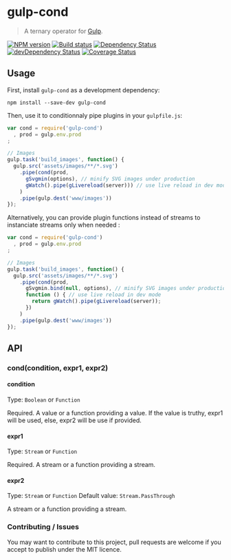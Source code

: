 # gulp-cond
> A ternary operator for [Gulp](http://gulpjs.com/).

[![NPM version](https://badge.fury.io/js/gulp-cond.png)](https://npmjs.org/package/gulp-cond) [![Build status](https://secure.travis-ci.org/nfroidure/gulp-cond.png)](https://travis-ci.org/nfroidure/gulp-cond) [![Dependency Status](https://david-dm.org/nfroidure/gulp-cond.png)](https://david-dm.org/nfroidure/gulp-cond) [![devDependency Status](https://david-dm.org/nfroidure/gulp-cond/dev-status.png)](https://david-dm.org/nfroidure/gulp-cond#info=devDependencies) [![Coverage Status](https://coveralls.io/repos/nfroidure/gulp-cond/badge.png?branch=master)](https://coveralls.io/r/nfroidure/gulp-cond?branch=master)

## Usage

First, install `gulp-cond` as a development dependency:

```shell
npm install --save-dev gulp-cond
```

Then, use it to conditionnaly pipe plugins in your `gulpfile.js`:

```javascript
var cond = require('gulp-cond')
  , prod = gulp.env.prod
;

// Images
gulp.task('build_images', function() {
  gulp.src('assets/images/**/*.svg')
    .pipe(cond(prod,
      gSvgmin(options), // minify SVG images under production
      gWatch().pipe(gLivereload(server))) // use live reload in dev mode
    )
    .pipe(gulp.dest('www/images'))
});
```

Alternatively, you can provide plugin functions instead of streams to
  instanciate streams only when needed :

```javascript
var cond = require('gulp-cond')
  , prod = gulp.env.prod
;

// Images
gulp.task('build_images', function() {
  gulp.src('assets/images/**/*.svg')
    .pipe(cond(prod,
      gSvgmin.bind(null, options), // minify SVG images under production
      function () { // use live reload in dev mode
        return gWatch().pipe(gLivereload(server));
      })
    )
    .pipe(gulp.dest('www/images'))
});
```

## API

### cond(condition, expr1, expr2)

#### condition
Type: `Boolean` or `Function`

Required. A value or a function providing a value. If the value is truthy, expr1
 will be used, else, expr2 will be use if provided.

#### expr1
Type: `Stream` or `Function`

Required. A stream or a function providing a stream.

#### expr2
Type: `Stream` or `Function`
Default value: `Stream.PassThrough`

A stream or a function providing a stream.

### Contributing / Issues

You may want to contribute to this project, pull requests are welcome if you
 accept to publish under the MIT licence.


